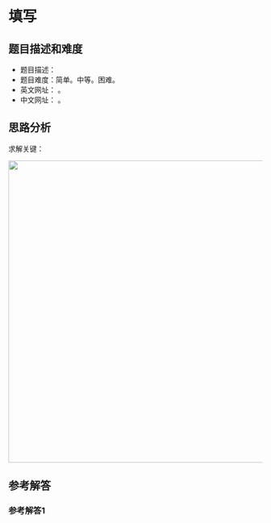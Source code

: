 # 填写

## 题目描述和难度
+ 题目描述：
+ 题目难度：简单。中等。困难。
+ 英文网址：[]()  。
+ 中文网址：[]()  。
## 思路分析
求解关键：

<img src="https://liweiwei1419.github.io/images/leetcode-solution/" width="600">

## 参考解答
### 参考解答1

```java

```